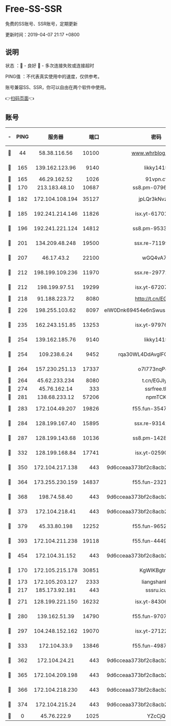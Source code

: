 # Free-SS-SSR

免费的SS账号、SSR账号，定期更新

更新时间：2019-04-07 21:17 +0800

## 说明

状态     ：🙂 - 良好 🙁 - 多次连接失败或连接超时

PING值   ：不代表真实使用中的速度，仅供参考。

账号兼容SS、SSR，你可以自由在两个软件中使用。

👉[扫码页面](https://liesauer.github.io/Free-SS-SSR/)👈

## 账号

|-|PING|服务器|端口|密码|加密方式|区域|
|:----:|:----:|:-----:|-----:|:----:|:----:|:----:|
|🙂|44|58.38.116.56|10100|www.whrblog.online|aes-256-cfb|CN|
|🙂|165|139.162.123.96|9140|likky1415|aes-256-cfb|JP|
|🙂|165|46.29.162.52|1026|91vpn.cf|rc4-md5|RU|
|🙂|170|213.183.48.10|10687|ss8.pm-07968804|rc4-md5|RU|
|🙂|182|172.104.108.194|35127|jpLQr3kNvzJG|aes-256-cfb|JP|
|🙂|185|192.241.214.146|11826|isx.yt-61701158|aes-256-cfb|US|
|🙂|196|192.241.221.124|14812|ss8.pm-95331690|aes-256-cfb|US|
|🙂|201|134.209.48.248|19500|ssx.re-71199859|aes-256-cfb|US|
|🙂|207|46.17.43.2|22100|wGQ4vA7D|aes-256-gcm|RU|
|🙂|212|198.199.109.236|11970|ssx.re-29772885|aes-256-cfb|US|
|🙂|212|198.199.97.51|19299|isx.yt-67207064|aes-256-cfb|US|
|🙂|218|91.188.223.72|8080|http://t.cn/EGJIyrl|rc4-md5|RU|
|🙂|226|198.255.103.62|8097|eIW0Dnk69454e6nSwuspv9DmS201tQ0D|aes-256-cfb|US|
|🙂|235|162.243.151.85|13253|isx.yt-97976890|aes-256-cfb|US|
|🙂|254|139.162.185.76|9140|likky1415|aes-256-cfb|DE|
|🙂|254|109.238.6.24|9452|rqa30WL4DdAvgIFG6Fs3znzTa|aes-256-cfb|FR|
|🙂|264|157.230.251.13|17337|o7I773nqP8ug|aes-256-cfb|SG|
|🙂|264|45.62.233.234|8080|t.cn/EGJIyrl|rc4-md5|CA|
|🙂|274|45.76.162.14|333|ssrfree.tk|rc4|SG|
|🙂|281|138.68.233.12|57206|npmTCK|rc4-md5|US|
|🙂|283|172.104.49.207|19826|f55.fun-35476312|aes-256-cfb|SG|
|🙂|284|128.199.167.40|15895|ssx.re-93142240|aes-256-cfb|SG|
|🙂|287|128.199.143.68|10136|ss8.pm-14281446|aes-256-cfb|SG|
|🙂|332|128.199.168.84|17741|isx.yt-02590553|aes-256-cfb|SG|
|🙂|350|172.104.217.138|443|9d6cceaa373bf2c8acb22e60b6a58be6|aes-256-cfb|US|
|🙂|364|173.255.230.159|14837|f55.fun-23212230|aes-256-cfb|US|
|🙂|368|198.74.58.40|443|9d6cceaa373bf2c8acb22e60b6a58be6|aes-256-cfb|US|
|🙂|373|172.104.218.41|443|9d6cceaa373bf2c8acb22e60b6a58be6|aes-256-cfb|US|
|🙂|379|45.33.80.198|12252|f55.fun-96521268|aes-256-cfb|US|
|🙂|393|172.104.211.238|19118|f55.fun-44497695|aes-256-cfb|US|
|🙂|454|172.104.31.152|443|9d6cceaa373bf2c8acb22e60b6a58be6|aes-256-cfb|US|
|🙂|170|172.105.215.178|30851|KgWIKBgtrjzT|aes-256-cfb|JP|
|🙂|173|172.105.203.127|2333|liangshanbo|chacha20|JP|
|🙂|217|185.173.92.181|443|sssru.icu|rc4-md5|RU|
|🙂|271|128.199.221.150|16232|isx.yt-84306479|aes-256-cfb|SG|
|🙂|280|139.162.51.39|14790|f55.fun-97070038|aes-256-cfb|SG|
|🙂|297|104.248.152.162|19070|isx.yt-27122469|aes-256-cfb|SG|
|🙂|333|172.104.33.9|13846|f55.fun-49871039|aes-256-cfb|SG|
|🙂|362|172.104.24.21|443|9d6cceaa373bf2c8acb22e60b6a58be6|aes-256-cfb|US|
|🙂|365|172.104.209.198|443|9d6cceaa373bf2c8acb22e60b6a58be6|aes-256-cfb|US|
|🙂|366|172.104.218.230|443|9d6cceaa373bf2c8acb22e60b6a58be6|aes-256-cfb|US|
|🙂|374|172.104.215.24|443|9d6cceaa373bf2c8acb22e60b6a58be6|aes-256-cfb|US|
|🙁|0|45.76.222.9|1025|YZcCjQ|rc4-md5|JP|
